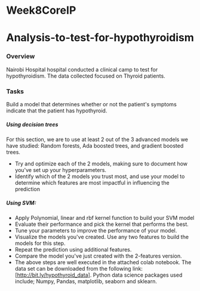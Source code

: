 # Week8CoreIP
# Analysis-to-test-for-hypothyroidism
### Overview
Nairobi Hospital hospital conducted a clinical camp to test for hypothyroidism. The data collected focused on Thyroid patients.

### Tasks
Build a model that determines whether or not the patient's symptoms indicate that the patient has hypothyroid.
##### Using decision trees
For this section, we are to use at least 2 out of the 3 advanced models we have studied: Random forests, Ada boosted trees, and gradient boosted trees.
- Try and optimize each of the 2 models, making sure to document how you've set up your hyperparameters.
- Identify which of the 2 models you trust most, and use your model to determine which features are most impactful in influencing the prediction
##### Using SVM:
- Apply Polynomial, linear and rbf kernel function to build your SVM model
- Evaluate their performance and pick the kernel that performs the best.
- Tune your parameters to improve the performance of your model.
- Visualize the models you've created. Use any two features to build the models for this step.
- Repeat the prediction using additional features.
- Compare the model you've just created with the 2-features version.
- The above steps are well executed in the attached colab notebook. The data set can be downloaded from the following link: [http://bit.ly/hypothyroid_data]. Python data science packages used include; Numpy, Pandas, matplotlib, seaborn and sklearn.
